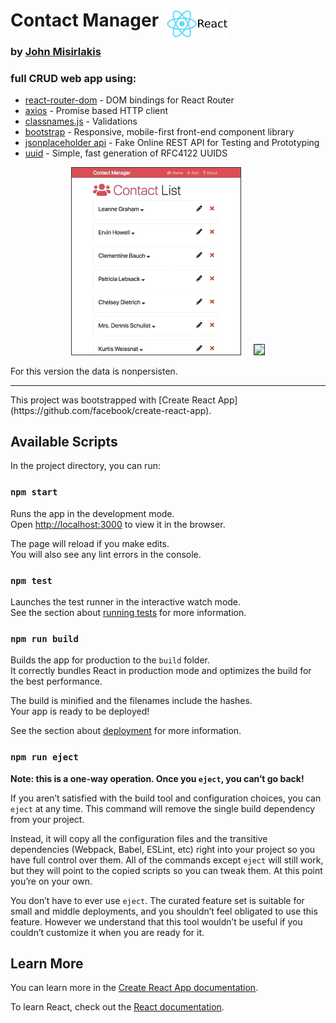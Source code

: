 # Contact Manager <img style="margin-top:0; position:absolute; margin-left:10px" width="100" src="React-logo.png">

### by [John Misirlakis](https://www.linkedin.com/in/misirlakis/)  

### full CRUD web app using: 
  * [react-router-dom](https://www.npmjs.com/package/react-router-dom) - DOM bindings for React Router
  * [axios](https://www.npmjs.com/package/axios) - Promise based HTTP client
  * [classnames.js](https://www.npmjs.com/package/classnames) - Validations
  * [bootstrap](https://getbootstrap.com/) - Responsive, mobile-first front-end component library
  * [jsonplaceholder api](https://jsonplaceholder.typicode.com/) - Fake Online REST API for Testing and Prototyping 
  * [uuid](https://www.npmjs.com/package/uuid) - Simple, fast generation of RFC4122 UUIDS

 
  
<p align="center">
  <img style="border:1px solid #333" width="270" src="preview_new.gif"> &nbsp; &nbsp;
  <img style="border:1px solid #333" width="270" src="preview_edit.gif">
</p>

For this version the data is nonpersisten.


<hr>
This project was bootstrapped with [Create React App](https://github.com/facebook/create-react-app).

## Available Scripts

In the project directory, you can run:

### `npm start`

Runs the app in the development mode.<br>
Open [http://localhost:3000](http://localhost:3000) to view it in the browser.

The page will reload if you make edits.<br>
You will also see any lint errors in the console.

### `npm test`

Launches the test runner in the interactive watch mode.<br>
See the section about [running tests](https://facebook.github.io/create-react-app/docs/running-tests) for more information.

### `npm run build`

Builds the app for production to the `build` folder.<br>
It correctly bundles React in production mode and optimizes the build for the best performance.

The build is minified and the filenames include the hashes.<br>
Your app is ready to be deployed!

See the section about [deployment](https://facebook.github.io/create-react-app/docs/deployment) for more information.

### `npm run eject`

**Note: this is a one-way operation. Once you `eject`, you can’t go back!**

If you aren’t satisfied with the build tool and configuration choices, you can `eject` at any time. This command will remove the single build dependency from your project.

Instead, it will copy all the configuration files and the transitive dependencies (Webpack, Babel, ESLint, etc) right into your project so you have full control over them. All of the commands except `eject` will still work, but they will point to the copied scripts so you can tweak them. At this point you’re on your own.

You don’t have to ever use `eject`. The curated feature set is suitable for small and middle deployments, and you shouldn’t feel obligated to use this feature. However we understand that this tool wouldn’t be useful if you couldn’t customize it when you are ready for it.

## Learn More

You can learn more in the [Create React App documentation](https://facebook.github.io/create-react-app/docs/getting-started).

To learn React, check out the [React documentation](https://reactjs.org/).
